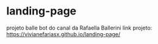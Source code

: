 # landing-page
projeto balle bot do canal da Rafaella Ballerini
link projeto: https://vivianefariasx.github.io/landing-page/
